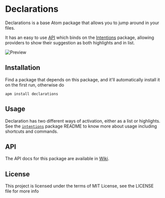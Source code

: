 # Declarations

Declarations is a base Atom package that allows you to jump around in your files.

It has an easy to use [API][API] which binds on the [Intentions][intentions] package, allowing providers to show their suggestion as both highlights and in list.

![Preview](https://cloud.githubusercontent.com/assets/4278113/17276513/b4bb8f40-56e0-11e6-8394-1edb164acbaa.gif)

## Installation

Find a package that depends on this package, and it'll automatically install it on the first run, otherwise do

```
apm install declarations
```

## Usage

Declaration has two different ways of activation, either as a list or highlights. See the [`intentions`][intentions] package README to know more about usage including shortcuts and commands.

## API

The API docs for this package are available in [Wiki][API].

## License

This project is licensed under the terms of MIT License, see the LICENSE file for more info

[API]: https://github.com/steelbrain/declarations/wiki/Provider-API
[intentions]:https://github.com/steelbrain/intentions
